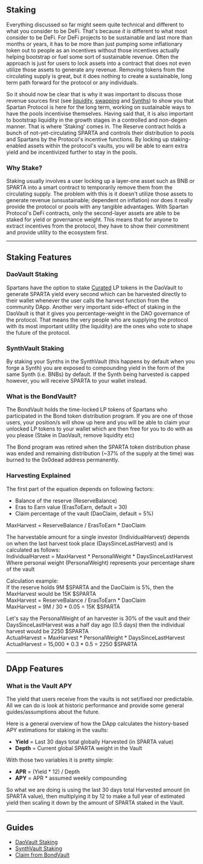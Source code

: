 ## Staking

Everything discussed so far might seem quite technical and different to what you consider to be DeFi. That's because _it is_ different to what most consider to be DeFi. For DeFi projects to be sustainable and last more than months or years, it has to be more than just pumping some inflationary token out to people as an incentives without those incentives actually helping bootstrap or fuel some sort of sustainable revenue. Often the approach is just for users to lock assets into a contract that does not even utilize those assets to generate any revenue. Removing tokens from the circulating supply is great, but it does nothing to create a sustainable, long term path forward for the protocol or any individuals.

So it should now be clear that is why it was important to discuss those revenue sources first (see [liquidity](/liquidity-pools?id=revenue-potential), [swapping](/swap?id=swapping-trading-assets) and [Synths](/synths?id=spartan-synthetic-yield-tokens)) to show you that Spartan Protocol is here for the long term, working on sustainable ways to have the pools incentivise themselves. Having said that, it is also important to bootstrap liquidity in the growth stages in a controlled and non-degen manner. That is where 'Staking' comes in. The Reserve contract holds a bunch of not-yet-circulating SPARTA and controls their distribution to pools and Spartans by the Protocol's incentive functions. By locking up staking-enabled assets within the protocol's vaults, you will be able to earn extra yield and be incentivized further to stay in the pools.

### Why Stake?

Staking usually involves a user locking up a layer-one asset such as BNB or SPARTA into a smart contract to temporarily remove them from the circulating supply. The problem with this is it doesn't utilize those assets to generate revenue (unsustainable; dependent on inflation) nor does it really provide the protocol or pools with any tangible advantages. With Spartan Protocol's DeFi contracts, only the second-layer assets are able to be staked for yield or governance weight. This means that for anyone to extract incentives from the protocol, they have to show their commitment and provide utility to the ecosystem first.

---

## Staking Features

### DaoVault Staking

Spartans have the option to stake [Curated](/liquidity-pools?id=curated-pools) LP tokens in the DaoVault to generate SPARTA yield every second which can be harvested directly to their wallet whenever the user calls the harvest function from the community DApp. Another very important side-effect of staking in the DaoVault is that it gives you percentage-weight in the DAO governance of the protocol. That means the very people who are supplying the protocol with its most important utility (the liquidity) are the ones who vote to shape the future of the protocol.

### SynthVault Staking

By staking your Synths in the SynthVault (this happens by default when you forge a Synth) you are exposed to compounding yield in the form of the same Synth (i.e. BNBs) by default. If the Synth being harvested is capped however, you will receive SPARTA to your wallet instead.

### What is the BondVault?

The BondVault holds the time-locked LP tokens of Spartans who participated in the Bond token distribution program. If you are one of those users, your position/s will show up here and you will be able to claim your unlocked LP tokens to your wallet which are then free for you to do with as you please (Stake in DaoVault, remove liquidity etc)

The Bond program was retired when the SPARTA token distribution phase was ended and remaining distribution (~37% of the supply at the time) was burned to the 0x0dead address permanently.

### Harvesting Explained
The first part of the equation depends on following factors:
- Balance of the reserve (ReserveBalance)
- Eras to Earn value (ErasToEarn, default = 30)
- Claim percentage of the vault (DaoClaim, default = 5%)

MaxHarvest = ReserveBalance / ErasToEarn * DaoClaim

The harvestable amount for a single investor (IndividualHarvest) depends on when the last harvest took place (DaysSinceLastHarvest) and is calculated as follows:   
IndividualHarvest = MaxHarvest * PersonalWeight * DaysSinceLastHarvest  
Where personal weight (PersonalWeight) represents your percentage share of the vault

Calculation example:  
If the reserve holds 9M $SPARTA and the DaoClaim is 5%, then the MaxHarvest would be 15K $SPARTA  
MaxHarvest = ReserveBalance / ErasToEarn * DaoClaim   
MaxHarvest = 9M / 30 * 0.05 = 15K $SPARTA

Let's say the PersonalWeight of an harvester is 30% of the vault and their DaysSinceLastHarvest was a half day ago (0.5 days) then the individual harvest would be 2250 $SPARTA   
ActualHarvest = MaxHarvest * PersonalWeight * DaysSinceLastHarvest  
ActualHarvest = 15,000 * 0.3 * 0.5 = 2250 $SPARTA

---

## DApp Features

### What is the Vault APY

The yield that users receive from the vaults is not set/fixed nor predictable. All we can do is look at historic performance and provide some general guides/assumptions about the future. 

Here is a general overview of how the DApp calculates the history-based APY estimations for staking in the vaults:
- **Yield** = Last 30 days total globally Harvested (in SPARTA value)
- **Depth** = Current global SPARTA weight in the Vault

With those two variables it is pretty simple:
- **APR** = (Yield * 12) / Depth
- **APY** = APR * assumed weekly compounding

So what we are doing is using the last 30 days total Harvested amount (in SPARTA value), then multiplying it by 12 to make a full year of estimated yield then scaling it down by the amount of SPARTA staked in the Vault.

---

## Guides

- [DaoVault Staking](/guides/staking/dao-vault.md)
- [SynthVault Staking](/guides/staking/synth-vault.md)
- [Claim from BondVault](/guides/staking/bond-vault.md)
